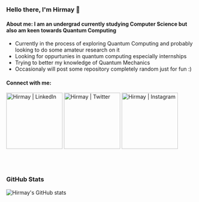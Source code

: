 ### Hello there, I'm Hirmay 👋
#### About me: I am an undergrad currently studying Computer Science but also am keen towards Quantum Computing
- Currently in the process of exploring Quantum Computing and probably looking to do some amateur research on it
- Looking for oppurtunies in quantum computing especially internships
- Trying to better my knowledge of Quantum Mechanics
- Occasionaly will post some repository completely random just for fun :)

#### Connect with me:

[<img align="center" alt="Hirmay | LinkedIn" width="150px" src="https://camo.githubusercontent.com/5e3d78e5310a41c0667e07077cf93596229de398b154b83885dc068874ed5365/68747470733a2f2f696d672e736869656c64732e696f2f62616467652f6c696e6b6564696e2d2532333145373742352e7376673f267374796c653d666f722d7468652d6261646765266c6f676f3d6c696e6b6564696e266c6f676f436f6c6f723d7768697465" />][linkedin]
[<img align="center" alt="Hirmay | Twitter" width="150px" src="https://camo.githubusercontent.com/13039975938e719b60e38191d050a182c1615f0e64a87494792c510ee111917a/68747470733a2f2f696d672e736869656c64732e696f2f62616467652f747769747465722d2532333030616365652e7376673f267374796c653d666f722d7468652d6261646765266c6f676f3d74776974746572266c6f676f436f6c6f723d7768697465" />][twitter]
[<img align="center" alt="Hirmay | Instagram" width="150px" src="https://miro.medium.com/max/8978/1*s986xIGqhfsN8U--09_AdA.png" />][instagram]

<br />
<br />

### GitHub Stats

![Hirmay's GitHub stats](https://github-readme-stats.vercel.app/api?username=Hirmay&show_icons=true&theme=radical)

<br />
<br />

[instagram]: https://medium.com/@hirmay.s
[linkedin]: https://www.linkedin.com/in/hirmay-sandesara-504874198/
[twitter]: https://twitter.com/hirmaysandesara
